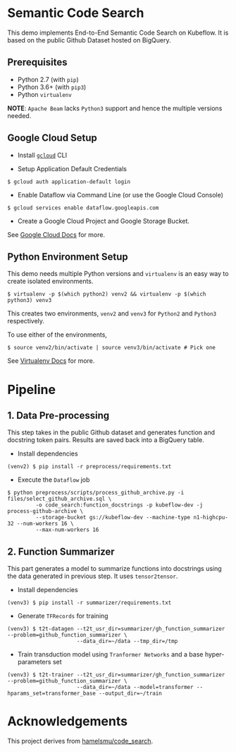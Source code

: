 # Semantic Code Search

This demo implements End-to-End Semantic Code Search on Kubeflow. It is based on the public
Github Dataset hosted on BigQuery.

## Prerequisites

* Python 2.7 (with `pip`)
* Python 3.6+ (with `pip3`)
* Python `virtualenv`

**NOTE**: `Apache Beam` lacks `Python3` support and hence the multiple versions needed.

## Google Cloud Setup

* Install [`gcloud`](https://cloud.google.com/sdk/gcloud/) CLI

* Setup Application Default Credentials 
```
$ gcloud auth application-default login
```

* Enable Dataflow via Command Line (or use the Google Cloud Console)
```
$ gcloud services enable dataflow.googleapis.com
```

* Create a Google Cloud Project and Google Storage Bucket.

See [Google Cloud Docs](https://cloud.google.com/docs/) for more.

## Python Environment Setup

This demo needs multiple Python versions and `virtualenv` is an easy way to
create isolated environments.

```
$ virtualenv -p $(which python2) venv2 && virtualenv -p $(which python3) venv3 
```

This creates two environments, `venv2` and `venv3` for `Python2` and `Python3` respectively.

To use either of the environments,

```
$ source venv2/bin/activate | source venv3/bin/activate # Pick one
```

See [Virtualenv Docs](https://virtualenv.pypa.io/en/stable/) for more.

# Pipeline

## 1. Data Pre-processing

This step takes in the public Github dataset and generates function and docstring token pairs.
Results are saved back into a BigQuery table.

* Install dependencies
```
(venv2) $ pip install -r preprocess/requirements.txt
```

* Execute the `Dataflow` job
```
$ python preprocess/scripts/process_github_archive.py -i files/select_github_archive.sql \
         -o code_search:function_docstrings -p kubeflow-dev -j process-github-archive \
         --storage-bucket gs://kubeflow-dev --machine-type n1-highcpu-32 --num-workers 16 \
         --max-num-workers 16
```

## 2. Function Summarizer

This part generates a model to summarize functions into docstrings using the data generated in previous
step. It uses `tensor2tensor`.

* Install dependencies
```
(venv3) $ pip install -r summarizer/requirements.txt
```

* Generate `TFRecords` for training
```
(venv3) $ t2t-datagen --t2t_usr_dir=summarizer/gh_function_summarizer --problem=github_function_summarizer \
                      --data_dir=~/data --tmp_dir=/tmp
```

* Train transduction model using `Tranformer Networks` and a base hyper-parameters set
```
(venv3) $ t2t-trainer --t2t_usr_dir=summarizer/gh_function_summarizer --problem=github_function_summarizer \
                      --data_dir=~/data --model=transformer --hparams_set=transformer_base --output_dir=~/train
```

# Acknowledgements

This project derives from [hamelsmu/code_search](https://github.com/hamelsmu/code_search).